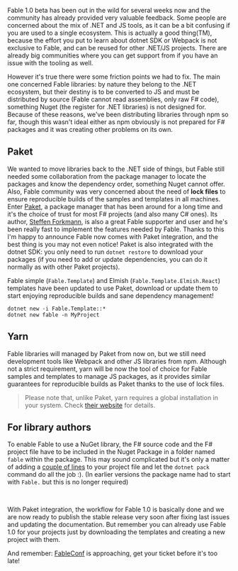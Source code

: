 Fable 1.0 beta has been out in the wild for several weeks now and the community has already provided very valuable feedback. Some people are concerned about the mix of .NET and JS tools, as it can be a bit confusing if you are used to a single ecosystem. This is actually a good thing(TM), because the effort you put to learn about dotnet SDK or Webpack is not exclusive to Fable, and can be reused for other .NET/JS projects. There are already big communities where you can get support from if you have an issue with the tooling as well.

However it's true there were some friction points we had to fix. The main one concerned Fable libraries: by nature they belong to the .NET ecosystem, but their destiny is to be converted to JS and must be distributed by source (Fable cannot read assemblies, only raw F# code), something Nuget (the register for .NET libraries) is not designed for. Because of these reasons, we've been distributing libraries through npm so far, though this wasn't ideal either as npm obviously is not prepared for F# packages and it was creating other problems on its own.

## Paket

We wanted to move libraries back to the .NET side of things, but Fable still needed some collaboration from the package manager to locate the packages and know the dependency order, something Nuget cannot offer. Also, Fable community was very concerned about the need of **lock files** to ensure reproducible builds of the samples and templates in all machines. Enter [Paket](https://fsprojects.github.io/Paket/), a package manager that has been around for a long time and it's the choice of trust for most F# projects (and also many C# ones). Its author, [Steffen Forkmann](https://twitter.com/sforkmann), is also a great Fable supporter and user and he's been really fast to implement the features needed by Fable. Thanks to this I'm happy to announce Fable now comes with Paket integration, and the best thing is you may not even notice! Paket is also integrated with the dotnet SDK: you only need to run `dotnet restore` to download your packages (if you need to add or update dependencies, you can do it normally as with other Paket projects).

Fable simple (`Fable.Template`) and Elmish (`Fable.Template.Elmish.React`) templates have been updated to use Paket, download or update them to start enjoying reproducible builds and sane dependency management!

```shell
dotnet new -i Fable.Template::*
dotnet new fable -n MyProject
```


## Yarn

Fable libraries will managed by Paket from now on, but we still need development tools like Webpack and other JS libraries from npm. Although not a strict requirement, yarn will be now the tool of choice for Fable samples and templates to manage JS packages, as it provides similar guarantees for reproducible builds as Paket thanks to the use of lock files.

> Please note that, unlike Paket, yarn requires a global installation in your system. Check [their website](https://yarnpkg.com/en/docs/install) for details.

## For library authors

To enable Fable to use a NuGet library, the F# source code and the F# project file have to be included in the Nuget Package in a folder named `fable` within the package. This may sound complicated but it's only a matter of adding a [couple of lines](https://github.com/fable-elmish/react/blob/1e97c734bfd943899958e1ca849974e3baea3500/src/Fable.Elmish.React.fsproj#L15-L19) to your project file and let the `dotnet pack` command do all the job :). (In earlier versions the package name had to start with `Fable.` but this is no longer required)

<br />

With Paket integration, the workflow for Fable 1.0 is basically done and we are now ready to publish the stable release very soon after fixing last issues and updating the documentation. But remember you can already use Fable 1.0 for your projects just by downloading the templates and creating a new project with them.

And remember: [FableConf](https://www.eventbrite.es/e/fableconf-bordeaux-tickets-34089709238) is approaching, get your ticket before it's too late!

